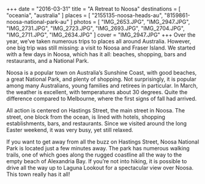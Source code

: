 +++
date    = "2016-03-31"
title   = "A Retreat to Noosa"
destinations = [ "oceania", "australia" ]
places  = [ "2155135-noosa-heads-au", "8159861-noosa-national-park-au" ]
photos  = [
  "IMG_2653.JPG", "IMG_2947.JPG", "IMG_2731.JPG", "IMG_2723.JPG", "IMG_2693.JPG",
  "IMG_2704.JPG", "IMG_2711.JPG", "IMG_2634.JPG"
]
cover = "IMG_2947.JPG"
+++
Over the year, we’ve taken numerous trips to places all around Australia. However, one big trip was still missing: a visit to Noosa and Fraser Island. We started with a few days in Noosa, which has it all: beaches, shopping, bars and restaurants, and a National Park.
<!--more-->
Noosa is a popular town on Australia’s Sunshine Coast, with good beaches, a great National Park, and plenty of shopping. Not surprisingly, it is popular among many Australians, young families and retirees in particular. In March, the weather is excellent, with temperatures about 30 degrees. Quite the difference compared to Melbourne, where the first signs of fall had arrived.

All action is centered on Hastings Street, the main street in Noosa. The street, one block from the ocean, is lined with hotels, shopping establishments, bars, and restaurants. Since we visited around the long Easter weekend, it was very busy, yet still relaxed.

If you want to get away from all the buzz on Hastings Street, Noosa National Park is located just a few minutes away. The park has numerous walking trails, one of which goes along the rugged coastline all the way to the empty beach of Alexandria Bay. If you’re not into hiking, it is possible to drive all the way up to Laguna Lookout for a spectacular view over Noosa. This town really has it all!